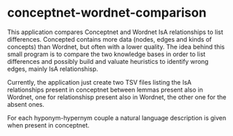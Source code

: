 conceptnet-wordnet-comparison
=============================

This application compares Conceptnet and Wordnet IsA relationships to list differences.
Concepted contains more data (nodes, edges and kinds of concepts) than Wordnet, but often with a lower quality.
The idea behind this small program is to compare the two knowledge bases in order to list differences and possibly build and valuate heuristics to identify wrong edges, mainly IsA relationshisp.

Currently, the application just create two TSV files listing the IsA relationships present in conceptnet between lemmas present also in Wordnet, one for relationshisp present also in Wordnet, the other one for the absent ones.

For each hyponym-hypernym couple a natural language description is given when present in conceptnet.

